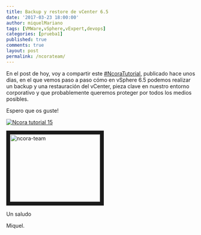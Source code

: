 ```yaml
---
title: Backup y restore de vCenter 6.5
date: '2017-03-23 18:00:00'
author: miquelMariano
tags: [VMWare,vSphere,vExpert,devops]
categories: [prueba1]
published: true
comments: true
layout: post
permalink: /ncorateam/
---
```


En el post de hoy, voy a compartir este [#NcoraTutorial](https://www.ncora.com/tv/program/ncora-tutorials/), publicado hace unos dias, en el que vemos paso a paso cómo en vSphere 6.5 podemos realizar un backup y una restauración del vCenter, pieza clave en nuestro entorno corporativo y que probablemente queremos proteger por todos los medios posibles.

Espero que os guste!

[![Ncora tutorial 15](https://img.youtube.com/vi/qT5KGAJQJdY/0.jpg)](https://www.youtube.com/watch?v=qT5KGAJQJdY "Backup y restore de vCenter 6.5")

<a href="http://www.youtube.com/watch?feature=player_embedded&v=OL7RC8_KI1A
" target="_blank"><img src="http://img.youtube.com/vi/OL7RC8_KI1A/0.jpg" 
alt="ncora-team" width="240" height="180" border="10" /></a>

Un saludo

Miquel.